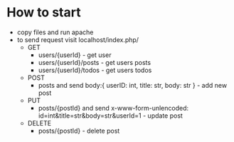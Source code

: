 # How to start
- copy files and run apache
- to send request visit localhost/index.php/
    - GET
        - users/{userId} - get user
        - users/{userId}/posts - get users posts
        - users/{userId}/todos - get users todos
    - POST
        - posts and send body:{
            userID: int,
            title: str,
            body: str
        } - add new post
    - PUT
        - posts/{postId} and send x-www-form-unlencoded: id=int&title=str&body=str&userId=1 - update post
    - DELETE
        - posts/{postId} - delete post